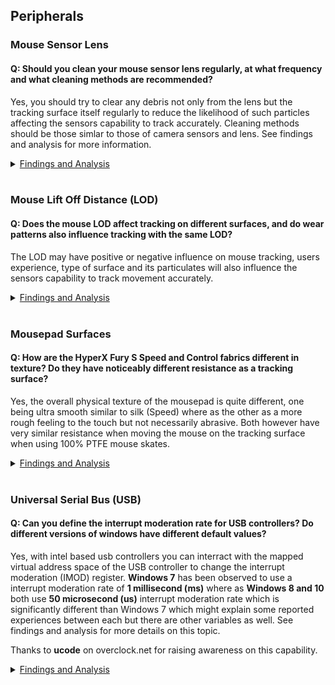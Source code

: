 ## Peripherals
### Mouse Sensor Lens
#### Q: Should you clean your mouse sensor lens regularly, at what frequency and what cleaning methods are recommended?
Yes, you should try to clear any debris not only from the lens but the tracking surface itself regularly to reduce the likelihood of such particles affecting the sensors capability to track accurately. Cleaning methods should be those simlar to those of camera sensors and lens. See findings and analysis for more information.
<details><summary><ins>Findings and Analysis</ins></summary>
    
* If you use a fabric tracking surface there is a higher liklihood it has many particles, fibers, hair or other substances which can then be transfered onto your mouse sensor lens. 
* The assumed primary causes of such particles getting onto the lens are directly correlated to the conditions of the environment such as air circulation and filtration, rate at which these particles build up, those found directly on the tracking surface, the type of fabric, and the density of weave and threads.

**Observations: (See image sequences below)**
  * Particles build up relatively quick if the tracking surface is not cleaned prior to the lens.
  * The microscopic debris is not easily identifiable by sight, using a lint roller over the surface can greatly reduce the amount of particles which remain on the cloth tracking surface prior to cleaning lens.
  * The particle debris built up over a 1 week period was minimal and had limited impact on user perceived tracking ability.
  * Initial lens cleaning methods used included very gentle use of a cotton swab to loosen some debris followed by 1-2 shots of compressed air to achieve a clean sensor lens.

**Mouse Lens Particle Analysis - 1 days use without prior cleaning of the tracking surface**
![Mouse Lens - Particle Analysis - 1 Day Use Comparison.png](../../DOCS/IMAGES/Mouse%20Lens%20-%20Particle%20Analysis%20-%201%20Day%20Use%20Comparison.png)

**Mouse Lens Particle Analysis - Build over 1 week, prior cleaning of both tracking surface and lens**
![Mouse Lens - Particle Analysis - Cleaning and Build Up Over Time.png](../../DOCS/IMAGES/Mouse%20Lens%20-%20Particle%20Analysis%20-%20Cleaning%20and%20Build%20Up%20Over%20Time.png)

**Tracking Surface Particle Removal via Generic Lint Roller**

![Mousepad - HyperX Fury S XXL - Lint Roller Particle Removal.png](../../DOCS/IMAGES/Mousepad%20-%20HyperX%20Fury%20S%20XXL%20-%20Lint%20Roller%20Particle%20Removal.png)

**Recommendations**
  * To clean the mouse sensor lens you would want to use an air dust blower like those used on cameras which should not produce any moisture unlike cans of compressed air, and a lens/sensor brush which would be less likely to scratch the plastic or glass lens.
  * Cleaning weekly or every two weeks after the initial tracking surface and lens would probably be sufficient as maintenance to ensure consistent performance overtime.
  * Use a mildly adhesive lint roller to remove smaller debris and particles prior to cleaning the mouse sensor lens.
  * You can purchase an Illuminated Jewelers Eye Loupe with approximately 40-60x zoom which is affordable, portable and functional to observe the conditions of your mousepad or mouse sensor lens.

</details></br>

### Mouse Lift Off Distance (LOD)
#### Q: Does the mouse LOD affect tracking on different surfaces, and do wear patterns also influence tracking with the same LOD?
The LOD may have positive or negative influence on mouse tracking, users experience, type of surface and its particulates will also influence the sensors capability to track movement accurately.
<details><summary><ins>Findings and Analysis</ins></summary>
    
* The lift of distance (LOD) of a mouse refers to the distance in which the sensor will register input from its surface, and usually measured in millimeters.
* The most common benefits of a low LOD is to reduce unwanted tracking when a user briefly lifts the peripheral off the tracking surface and respositions it in an existing area which is preferred or in preparation for the next intended gesture.
  * Users that tend to have lower sensitivity where their preferred application sensitivity and the use case (game/application) require them to reposition their mouse frequently  prefer a lower lift off distance throughout the session. 
  * Likewise a user with a higher sensitivity may be less likely to resposition their mouse dependent on their play style, techniques and the use case. A higher sensitivity would reduce the amount of physical movement required to cover the same distance in the application.

**Mousepad - HyperX Fury S XXL - Wear**
* The area circled in blue in the image below represents a common wear pattern from repeated casual gaming use (slightly over 1 years time) and is likely a combination of degradation of the mouse surface due to friction, temperature, transfer of skincells or material from the peripheral, mouse skates or plastic.
![Mousepad - HyperX Fury S XXL - Wear](../../DOCS/IMAGES/Mousepad%20-%20HyperX%20Fury%20S%20XXL%20-%20Wear.JPG)

**Microscopic image of the fabric consistency**
![Mousepad - HyperX Fury S XXL - Micro - Wear Comparison](../../DOCS/IMAGES/Mousepad%20-%20HyperX%20Fury%20S%20XXL%20-%20Micro%20-%20Wear%20Comparison.png)

**Demo: How does LOD affect sensor tracking over degraded fabric surfaces?**
* As a demonstration I've selected a brand new Razer Viper Mini (Model:RZ01-0325, Firmware: 1.03, Polling: 1000hz) to demonstrate how the sensors LOD calibration setting reacts to the surface and the area of wear on the HyperX Fury S XXL.
  * Video: https://www.youtube.com/watch?v=A1u5M7Cn4ik
  * **Observations:**
    * There is minimal impact to mouse tracking on less used areas with both low and high LOD calibration
    * Tracking across common wear patterns (although visually negligable) with a low LOD has a signficant impact on mouse tracking.
    * Using a higher LOD to accomodate for the tracking issues on worn area provides a more consistent user experience except the concerns with higher LOD itself, although there may be a very subtle difference in tracking when the sensor is transitioning between both worn and less used surface areas.

**Recommendations for tracking on fabric surfaces**
  * Ensure your surface is consistent and level for optimal tracking
  * For cloth mousepads, you may be able to increase the consistency of the surface by washing your mousepad with a mild detergent on target areas, see if others with your mousepad have done similar with success.
  * Not all surfaces may be compatible with your mouses sensor LOD calibration, and not all mice have a wide range of LOD calibration settings which could result in a poor user experience depending on the surface.
  * Test regularly for tracking inconsistencies, compare slightly worn areas to less used areas.
  * Particles on the mouse sensor lens may also impact your tests and observations, consult with or see your manufacturers guidelines for cleaning your sensors lens.

</details></br>

### Mousepad Surfaces
#### Q: How are the HyperX Fury S Speed and Control fabrics different in texture? Do they have noticeably different resistance as a tracking surface?
Yes, the overall physical texture of the mousepad is quite different, one being ultra smooth similar to silk (Speed) where as the other as a more rough feeling to the touch but not necessarily abrasive. Both however have very similar resistance when moving the mouse on the tracking surface when using 100% PTFE mouse skates.
<details><summary><ins>Findings and Analysis</ins></summary>
    
* There are visual microscopic differences between each tracking surface, upon closer look you can see that the speed version of the HyperX Fury S has a much tigher weave in comparison giving the fabric which gives it an ultra smooth finish, the standard version of the pad although very consistent texture is much looser and feels abbrasive to the touch.
![Mousepad - HyperX Fury S XXL - Wear](../../DOCS/IMAGES/Mousepad%20-%20HyperX%20Fury%20S%20-%20Speed%20vs%20Standard%20Fabric%20Comparison.png)
* During use both provide nearly the same experience or feeling of resistance unlike some other cloth pads marketed as Control pads when using 100% PTFE mouse skates.
* The primary potential differences otherwise are: 
  * How each feel to the touch.
  * If the mouse tracks better/worst given the differences in the weave/texture.
  * The color of the fabrics, which may also have some impact to tracking. Speed has a colored pattern where as the Standard version is a solid black color.
</details></br>

### Universal Serial Bus (USB)
#### Q: Can you define the interrupt moderation rate for USB controllers? Do different versions of windows have different default values?
Yes, with intel based usb controllers you can interract with the mapped virtual address space of the USB controller to change the interrupt moderation (IMOD) register. **Windows 7** has been observed to use a interrupt moderation rate of **1 millisecond (ms)** where as **Windows 8 and 10** both use **50 microsecond (us)** interrupt moderation rate which is significantly different than Windows 7 which might explain some reported experiences between each but there are other variables as well. See findings and analysis for more details on this topic.

Thanks to **ucode** on overclock.net for raising awareness on this capability.

<details><summary><ins>Findings and Analysis</ins></summary>

**How To**
* Probably the most interesting part for readers is the *how do I* vs the actual technical detail so I'll start with that, for more technical information see the section following this to fill in the gaps.
* First download **RWEverything – Read & Write Everything** or use a tool with similar capability.
    * http://rweverything.com/download/
* Use the ordered steps below and screenshots to help navigate your way to the xHCI IMOD register.

1. Open the tool then **Click** on the **PCI Devices icon**, furthest to the left typically.
2. From the dropdown menu find and select your **Intel xHCI USB Host Controller**, you should now see information about that device on the right including the **Base Address Registers** location e.g. **BAR1**
3. In the PCI window **make sure dword 32bit is selected**
4. Make note of the **BAR address on the right** and **double click that same value in the PCI window** this will open a **Memory window**.
5. In the Memory window **switch to word 16bit**
6. **Click** the value that is in the **position 18hex**, when selected will be indicated by the numbers in red in the upper left corner of the grid. Make note of this value (**Base address offset**/Base address space offset)
7. **Double click the address space field**. e.g. Address = 000000000000
8. **Add the value from step 6** to the current address value **plus 24h** (Capability register) as demonstrated in the screenshot then **press OK**. e.g. if the value is 0xF7310000 and the value from 6 was 2000, plus 24 would be 0xF7312024
9. In the 16bit view you should now be presented with the IMOD register. 
10. To edit the values double click that value position (1/0) then edit the bits to represent the decimal value you are interested in, remember that if all bits are 0 (zero) then interrupt moderation will be turned off immediately. **If you're not familiar with binary or hex, use a decimal to binary converter.**
   * Note: These settings do not persist beyond a restart or shutdown they will need to be set each time you turn on your computer.

![Intel xHCI - RWE Locating IMOD](../../DOCS/IMAGES/Intel%20xHCI%20-%20RWE%20Locating%20IMOD.PNG)
![Intel xHCI - RWE Locating IMOD](../../DOCS/IMAGES/Intel%20xHCI%20-%20RWE%20Setting%20IMOD2.PNG)

* Orange selections represent the areas of interest
* Green indictors map to the numbered steps above and act as a visual guide

**Technical Detail and Reference**
* The PCI address configuration space defines how the registers are mapped to memory locations in the operating system, this configuration space stores information for each device such as if the device is MSI and MSIX capable, the MSI message limit, vendor, device classification and many other properties which you also see in the device manager details section for the device.

**PCI Configuration Space**

 ![PCI - Configuration Space - Wikipedia](../../DOCS/IMAGES/PCI%20-%20Configuration%20Space%20-%20Wikipedia%20-%20Small.png)
 
 Photo from wikipedia and is under public domain

**Intel eXtensible Host Controller Interface (xHCI) for Universal Serial Bus**
* This document outlines Intels specifications for the xHCI host controller specification it desribes the address layout, how interrupt moderation works, the location of the interrupt moderation (IMOD) registers, how to change the IMOD register operating state and many other aspects of xHCI through the virtual address space mapped in the PCI configuration space.
   * https://www.intel.com/content/dam/www/public/us/en/documents/technical-specifications/extensible-host-controler-interface-usb-xhci.pdf
* If you dig through the documentation you'll find it indicates that the **IMOD register** is in **xHCI Runtime Base** which is the **PCI Base Address** Registers(BAR) **plus** the the value in **Base Address Offset** which is found in position **18hex** from the begging of the PCI BAR e.g. **BASE ADDRESS + BASE ADDRESS OFFSET + 24hex**
  * The PCI base address registers can be found through device manager or through a tool that let's you explore and enumerate the PCI configuration space.
     * Device Manager > View Resources by Type > Memory > then locate the USB Controller and you'll then have the approximate base address range.
* The IMOD register itself is intended to have a default value of **4000** (decimal, or **0xFA0** hex), **1 millisecond** interrupt moderation rate, the value is specified in 250ns (nanosecond) increments so can be calculated as **250ns x Value = Result**. e.g. 250ns x 4000 = 1ms. **To disable interrupt moderation the value can be set to 0 (zero).**

**Intel xHCI - Interrupt Moderation Register Reference**

![Intel xHCI - Interrupt Moderation Register](../../DOCS/IMAGES/Intel%20xHCI%20-%20Interrupt%20Moderation%20Register%20(IMOD).PNG)

**Intel xHCI - Host Controller Runtime Registers Reference**

![Intel xHCI - Host Controller Runtime Registers](../../DOCS/IMAGES/Intel%20xHCI%20-%20Host%20Controller%20Runtime%20Registers.PNG)

**Intel xHCI - Capability Registers Reference**

![Intel xHCI - Capability Registers](../../DOCS/IMAGES/Intel%20xHCI%20-%20Capability%20Registers.PNG)

</details></br>
